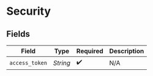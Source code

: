 # Security


## Fields

| Field              | Type               | Required           | Description        |
| ------------------ | ------------------ | ------------------ | ------------------ |
| `access_token`     | *String*           | :heavy_check_mark: | N/A                |